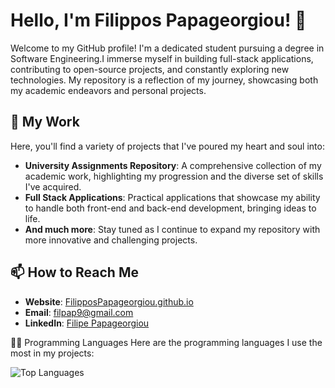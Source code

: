 # Hello, I'm Filippos Papageorgiou! 👋

Welcome to my GitHub profile! I'm a dedicated student pursuing a degree in Software Engineering.I immerse myself in building full-stack applications, contributing to open-source projects, and constantly exploring new technologies. My repository is a reflection of my journey, showcasing both my academic endeavors and personal projects.

## 🚀 My Work

Here, you'll find a variety of projects that I've poured my heart and soul into:

- **University Assignments Repository**: A comprehensive collection of my academic work, highlighting my progression and the diverse set of skills I've acquired.
- **Full Stack Applications**: Practical applications that showcase my ability to handle both front-end and back-end development, bringing ideas to life.
- **And much more**: Stay tuned as I continue to expand my repository with more innovative and challenging projects.

## 📫 How to Reach Me

- **Website**: [FilipposPapageorgiou.github.io](https://FilipposPapageorgiou.github.io)
- **Email**: [filpap9@gmail.com](mailto:filpap9@gmail.com)
- **LinkedIn**: [Filipe Papageorgiou](https://www.linkedin.com/in/filipe-papageorgiou-55491b27b/)


👨‍💻 Programming Languages
Here are the programming languages I use the most in my projects:

![Top Languages](https://github-readme-stats.vercel.app/api/top-langs/?username=Filippospapageorgiou&layout=compact&theme=radical)



